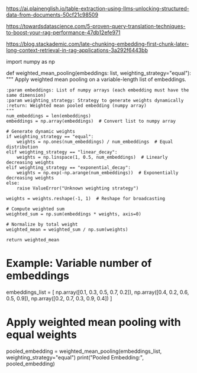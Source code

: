 https://ai.plainenglish.io/table-extraction-using-llms-unlocking-structured-data-from-documents-50cf21c98509

https://towardsdatascience.com/5-proven-query-translation-techniques-to-boost-your-rag-performance-47db12efe971

https://blog.stackademic.com/late-chunking-embedding-first-chunk-later-long-context-retrieval-in-rag-applications-3a292f6443bb

import numpy as np

def weighted_mean_pooling(embeddings: list, weighting_strategy="equal"):
    """
    Apply weighted mean pooling on a variable-length list of embeddings.

    :param embeddings: List of numpy arrays (each embedding must have the same dimension)
    :param weighting_strategy: Strategy to generate weights dynamically
    :return: Weighted mean pooled embedding (numpy array)
    """
    num_embeddings = len(embeddings)
    embeddings = np.array(embeddings)  # Convert list to numpy array

    # Generate dynamic weights
    if weighting_strategy == "equal":
        weights = np.ones(num_embeddings) / num_embeddings  # Equal distribution
    elif weighting_strategy == "linear_decay":
        weights = np.linspace(1, 0.5, num_embeddings)  # Linearly decreasing weights
    elif weighting_strategy == "exponential_decay":
        weights = np.exp(-np.arange(num_embeddings))  # Exponentially decreasing weights
    else:
        raise ValueError("Unknown weighting strategy")

    weights = weights.reshape(-1, 1)  # Reshape for broadcasting

    # Compute weighted sum
    weighted_sum = np.sum(embeddings * weights, axis=0)

    # Normalize by total weight
    weighted_mean = weighted_sum / np.sum(weights)

    return weighted_mean

# Example: Variable number of embeddings
embeddings_list = [
    np.array([0.1, 0.3, 0.5, 0.7, 0.2]),
    np.array([0.4, 0.2, 0.6, 0.5, 0.9]),
    np.array([0.2, 0.7, 0.3, 0.9, 0.4])
]

# Apply weighted mean pooling with equal weights
pooled_embedding = weighted_mean_pooling(embeddings_list, weighting_strategy="equal")
print("Pooled Embedding:", pooled_embedding)


